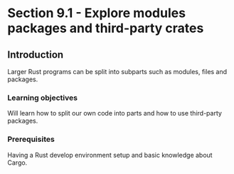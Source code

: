 # Section 9.1 - Explore modules packages and third-party crates

## Introduction

Larger Rust programs can be split into subparts such as modules, files and packages.

### Learning objectives

Will learn how to split our own code into parts and how to use third-party packages.

### Prerequisites

Having a Rust develop environment setup and basic knowledge about Cargo.
